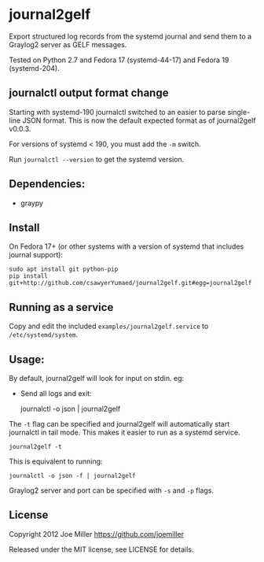 journal2gelf
============

Export structured log records from the systemd journal and send them to a
Graylog2 server as GELF messages.

Tested on Python 2.7 and Fedora 17 (systemd-44-17) and Fedora 19 (systemd-204).

journalctl output format change
-------------------------------

Starting with systemd-190 journalctl switched to an easier to parse single-line
JSON format. This is now the default expected format as of journal2gelf v0.0.3.

For versions of systemd < 190, you must add the `-m` switch.

Run `journalctl --version` to get the systemd version.

Dependencies:
-------------

- graypy


Install
-------

On Fedora 17+ (or other systems with a version of systemd that includes journal
support):

```
sudo apt install git python-pip
pip install git+http://github.com/csawyerYumaed/journal2gelf.git#egg=journal2gelf
```

Running as a service
--------------------

Copy and edit the included `examples/journal2gelf.service` to
`/etc/systemd/system`.

Usage:
------

By default, journal2gelf will look for input on stdin. eg:

- Send all logs and exit:

    journalctl -o json | journal2gelf

The `-t` flag can be specified and journal2gelf will automatically
start journalctl in tail mode. This makes it easier to run as a systemd service.

    journal2gelf -t

This is equivalent to running:

    journalctl -o json -f | journal2gelf

Graylog2 server and port can be specified with `-s` and `-p` flags.


License
-------
Copyright 2012 Joe Miller <https://github.com/joemiller>

Released under the MIT license, see LICENSE for details.
